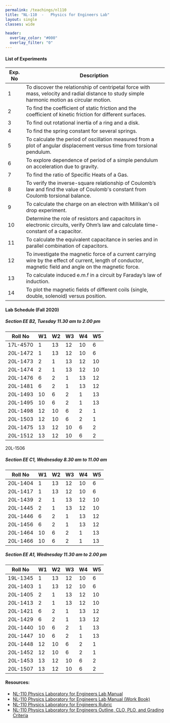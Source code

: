 ```yaml
---
permalink: /teachings/nl110
title: "NL-110  - 	Physics for Engineers Lab"
layout: single
classes: wide

header:
  overlay_color: "#000"
  overlay_filter: "0"
---
```


#### List of Experiments

|	Exp. No	|	Description |
|	-----------	|	-----------	|
| 1   |	To discover the relationship of centripetal force with mass, velocity and radial distance to study simple harmonic motion as circular motion. |
| 2	  | To find the coefficient of static friction and the coefficient of kinetic friction for different surfaces.|
| 3	  | To find out rotational inertia of a ring and a disk. |
| 4	  | To find the spring constant for several springs. |
| 5	  | To calculate the period of oscillation measured from a plot of angular displacement versus time from torsional pendulum. |
| 6	  | To explore dependence of period of a simple pendulum on acceleration due to gravity. |
| 7	  | To find the ratio of Specific Heats of a Gas. |
| 8	  | To verify the inverse-square relationship of Coulomb’s law and find the value of Coulomb's constant from Coulomb torsional balance. |
| 9	  | To calculate the charge on an electron with Millikan's oil drop experiment. |
| 10	| Determine the role of resistors and capacitors in electronic circuits, verify Ohm’s law and calculate time-constant of a capacitor. |
| 11	|To calculate the equivalent capacitance in series and in parallel combination of capacitors. |
| 12	|To investigate the magnetic force of a current carrying wire by the effect of current, length of conductor, magnetic field and angle on the magnetic force. |
| 13	|To calculate induced e.m.f in a circuit by Faraday’s law of induction. |
| 14	|To plot the magnetic fields of different coils (single, double, solenoid) versus position. |


#### Lab Schedule (Fall 2020)


##### Section EE B2, Tuesday 11.30 am to 2.00 pm

|	Roll No	|	W1 | W2 | W3 | W4 | W5 |
|	-----------	|	----------- | ----------- | ----------- | ----------- | ----------- |
|	17L-4570	|	1	|	13	|	12	|	10	|	6	|
|	20L-1472	|	1	|	13	|	12	|	10	|	6	|
|	20L-1473	|	2	|	1	|	13	|	12	|	10	|
|	20L-1474	|	2	|	1	|	13	|	12	|	10	|
|	20L-1476	|	6	|	2	|	1	|	13	|	12	|
|	20L-1481	|	6	|	2	|	1	|	13	|	12	|
|	20L-1493	|	10	|	6	|	2	|	1	|	13	|
|	20L-1495	|	10	|	6	|	2	|	1	|	13	|
|	20L-1498	|	12	|	10	|	6	|	2	|	1	|
|	20L-1503	|	12	|	10	|	6	|	2	|	1	|
|	20L-1475	|	13	|	12	|	10	|	6	|	2	|
|	20L-1512	|	13	|	12	|	10	|	6	|	2	|

20L-1506			
  
##### Section EE C1, Wednesday 8.30 am to 11.00 am

|	Roll No	|	W1 | W2 | W3 | W4 | W5 |
|	-----------	|	----------- | ----------- | ----------- | ----------- | ----------- |
|	20L-1404	|	1	|	13	|	12	|	10	|	6	|
|	20L-1417	|	1	|	13	|	12	|	10	|	6	|
|	20L-1439	|	2	|	1	|	13	|	12	|	10	|
|	20L-1445	|	2	|	1	|	13	|	12	|	10	|
|	20L-1446	|	6	|	2	|	1	|	13	|	12	|
|	20L-1456	|	6	|	2	|	1	|	13	|	12	|
|	20L-1464	|	10	|	6	|	2	|	1	|	13	|
|	20L-1466	|	10	|	6	|	2	|	1	|	13	|

##### Section EE A1, Wednesday 11.30 am to 2.00 pm

|	Roll No	|	W1 | W2 | W3 | W4 | W5 |
|	-----------	|	----------- | ----------- | ----------- | ----------- | ----------- |
|	19L-1345	|	1	|	13	|	12	|	10	|	6	|
|	20L-1403	|	1	|	13	|	12	|	10	|	6	|
|	20L-1405	|	2	|	1	|	13	|	12	|	10	|
|	20L-1413	|	2	|	1	|	13	|	12	|	10	|
|	20L-1421	|	6	|	2	|	1	|	13	|	12	|
|	20L-1429	|	6	|	2	|	1	|	13	|	12	|
|	20L-1440	|	10	|	6	|	2	|	1	|	13	|
|	20L-1447	|	10	|	6	|	2	|	1	|	13	|
|	20L-1448	|	12	|	10	|	6	|	2	|	1	|
|	20L-1452	|	12	|	10	|	6	|	2	|	1	|
|	20L-1453	|	13	|	12	|	10	|	6	|	2	|
|	20L-1507	|	13	|	12	|	10	|	6	|	2	|

							


#### Resources:
 * [NL-110 Physics Laboratory for Engineers Lab Manual](\assets\docs\fast\NL-110%20Physics%20Laboratory%20for%20Engineers%20Lab%20Manual.pdf)
 * [NL-110 Physics Laboratory for Engineers Lab Manual (Work Book)](\assets\docs\fast\NL-110%20Physics%20Laboratory%20for%20Engineers%20Lab%20Manual%20(Work%20Book).pdf)
 * [NL-110 Physics Laboratory for Engineers Rubric](\assets\docs\fast\NL110%20-%20Physics%20Lab%20for%20Engineers%20-2020-%20Rubric.pdf)
 * [NL-110 Physics Laboratory for Engineers Outline, CLO, PLO, and Grading Criteria](\assets\docs\fast\Physics%20Lab%20Outlines-Fall%202020.pdf)


